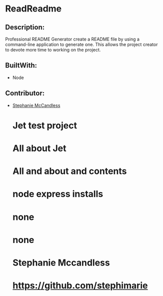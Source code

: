 # ReadReadme

## Description:
 
Professional README Generator create a README file by using a command-line application to generate one. This allows the project creator to devote more time to working on the project.



## BuiltWith:

* Node


## Contributor:
* [Stephanie McCandless](https://github.com/stephimarie )



    # Jet test project
    # All about Jet
    # All and about and contents
    # node express installs
    # none
    # none
    # Stephanie Mccandless 
    # https://github.com/stephimarie
        
        
